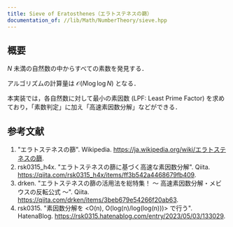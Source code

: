 ```yaml
---
title: Sieve of Eratosthenes（エラトステネスの篩）
documentation_of: //lib/Math/NumberTheory/sieve.hpp
---
```



## 概要

$N$ 未満の自然数の中からすべての素数を発見する．

アルゴリズムの計算量は $\mathcal{O}(N \log \log N)$ となる．

本実装では，各自然数に対して最小の素因数 (LPF: Least Prime Factor) を求めており，「素数判定」に加え「高速素因数分解」などができる．


## 参考文献

1. "エラトステネスの篩". Wikipedia. <https://ja.wikipedia.org/wiki/エラトステネスの篩>.
1. rsk0315_h4x. "エラトステネスの篩に基づく高速な素因数分解". Qiita. <https://qiita.com/rsk0315_h4x/items/ff3b542a4468679fb409>.
1. drken. "エラトステネスの篩の活用法を総特集！ 〜 高速素因数分解・メビウスの反転公式 〜". Qiita. <https://qiita.com/drken/items/3beb679e54266f20ab63>.
1. rsk0315. "素因数分解を <O(n), O(log(n)/log(log(n)))> で行う". HatenaBlog. <https://rsk0315.hatenablog.com/entry/2023/05/03/133029>.
